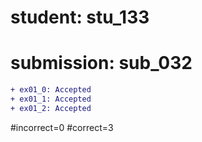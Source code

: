 # student: stu_133
# submission: sub_032

```diff
+ ex01_0: Accepted
+ ex01_1: Accepted
+ ex01_2: Accepted
```
#incorrect=0
#correct=3
